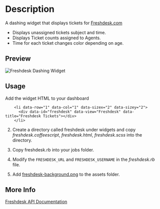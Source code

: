 # Description #
A dashing widget that displays tickets for [Freshdesk.com](http://www.freshdesk.com)

 - Displays unassigned tickets subject and time.
 - Displays Ticket counts assigned to Agents.
 - Time for each ticket changes color depending on age.

## Preview ##
![Freshdesk Dashing Widget](http://i.imgur.com/sl2LliU.png)


## Usage ##

Add the widget HTML to your dashboard
```
    <li data-row="1" data-col="1" data-sizex="2" data-sizey="2">               
      <div data-id="freshdesk" data-view="Freshdesk" data-title="Freshdesk Tickets"></div>
    </li>
```

2. Create a directory called freshdesk under widgets and copy *freshdesk.coffeescript*, *freshdesk.html*, *freshdesk.scss* into the directory.

3. Copy freshdesk.rb into your jobs folder.

4. Modify the ```FRESHDESK_URL``` and ```FRESHDESK_USERNAME``` in the *freshdesk.rb* file.

5. Add [freshdesk-background.png](http://i.imgur.com/uJ4xjX4.png) to the assets folder.



## More Info ##
[Freshdesk API Documentation](http://freshdesk.com/api)